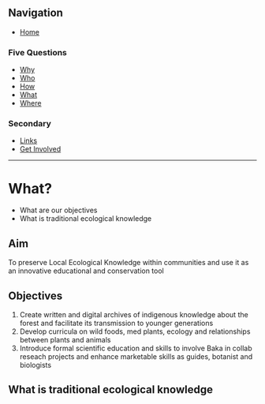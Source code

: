 ## Navigation 
- [Home](index.md)

### Five Questions

- [Why](why.md)
- [Who](who.md)
- [How](how.md)
- [What](what.md)
- [Where](where.md)

### Secondary
- [Links](links.md)
- [Get Involved](get-involved.md)

---

# What?
- What are our objectives 
- What is traditional ecological knowledge

## Aim
To preserve Local Ecological Knowledge within communities and use it as an innovative educational and conservation tool

## Objectives
1. Create written and digital archives of indigenous knowledge  about the forest and facilitate its transmission to younger generations
2. Develop curricula on wild foods, med plants, ecology and relationships between plants and animals
3. Introduce formal scientific education and skills to involve Baka in collab reseach projects and enhance marketable skills as guides, botanist and biologists

## What is traditional ecological knowledge